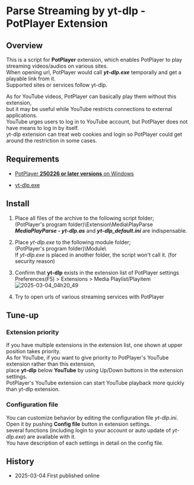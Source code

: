 # Parse Streaming by yt-dlp - PotPlayer Extension


## Overview
This is a script for **PotPlayer** extension, which enables PotPlayer to play streaming videos/audios on various sites.  
When opening url, PotPlayer would call ***yt-dlp.exe*** temporally and get a playable link from it.  
Supported sites or services follow yt-dlp.  

As for YouTube videos, PotPlayer can basically play them without this extension,  
but it may be useful while YouTube restricts connections to external applications.  
YouTube urges users to log in to YouTube account, but PotPlayer does not have means to log in by itself.  
yt-dlp extension can treat web cookies and login so PotPlayer could get around the restriction in some cases.  



## Requirements

- [PotPlayer **250226 or later versions** on Windows](https://potplayer.tv/)

- [yt-dlp.exe](https://github.com/yt-dlp/yt-dlp/releases)



## Install

1. Place all files of the archive to the following script folder;  
	(PotPlayer's program folder)\Extension\Media\PlayParse\
	***MediaPlayParse - yt-dlp.as*** and ***yt-dlp_default.ini*** are indispensable.  

3. Place *yt-dlp.exe* to the following module folder;  
	(PotPlayer's program folder)\Module\  
	If *yt-dlp.exe* is placed in another folder, the script won't call it. (for security reason)   

4. Confirm that **yt-dlp** exists in the extension list of PotPlayer settings  
	Preferences(F5) > Extensions >  Media Playlist/Playitem  
![2025-03-04_04h20_49](https://github.com/user-attachments/assets/e4bfe285-a625-48bb-a81a-a7b00bc1c0b5)

5. Try to open urls of various streaming services with PotPlayer  



## Tune-up

### Extension priority
If you have multiple extensions in the extension list, one shown at upper position takes priority.  
As for YouTube, if you want to give priority to PotPlayer's YouTube extension rather than this extension,   
place **yt-dlp** below **YouTube** by using Up/Down buttons in the extension settings.  
PotPlayer's YouTube extension can start YouTube playback more quickly than yt-dlp extension.  

### Configuration file
You can customize behavior by editing the configuration file *yt-dlp.ini*.  
Open it by pushing **Config file** button in extension settings.  
several functions (including login to your account or auto update of *yt-dlp.exe*) are available with it.  
You have description of each settings in detail on the config file.


## History

- 2025-03-04 First published online



